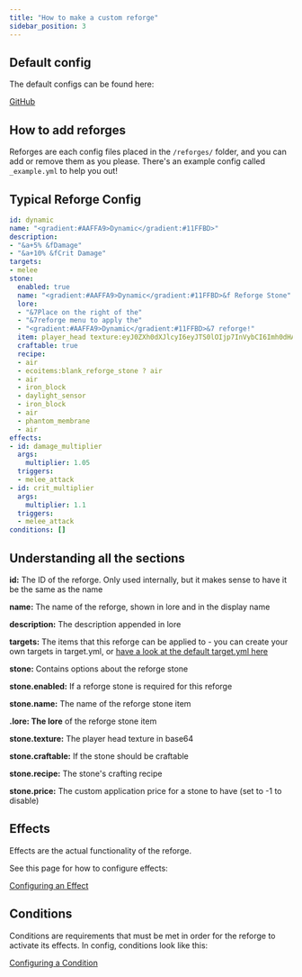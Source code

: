 ```yaml
---
title: "How to make a custom reforge"
sidebar_position: 3
---
```


## Default config
The default configs can be found here:

[GitHub](https://github.com/Auxilor/Reforges/blob/master/eco-core/core-plugin/src/main/resources/reforges/)

## How to add reforges
Reforges are each config files placed in the `/reforges/` folder, and you can add or remove them as you please. There's an example config called `_example.yml` to help you out!

## Typical Reforge Config

```yaml
id: dynamic
name: "<gradient:#AAFFA9>Dynamic</gradient:#11FFBD>"
description:
- "&a+5% &fDamage"
- "&a+10% &fCrit Damage"
targets:
- melee
stone:
  enabled: true
  name: "<gradient:#AAFFA9>Dynamic</gradient:#11FFBD>&f Reforge Stone"
  lore:
  - "&7Place on the right of the"
  - "&7reforge menu to apply the"
  - "<gradient:#AAFFA9>Dynamic</gradient:#11FFBD>&7 reforge!"
  item: player_head texture:eyJ0ZXh0dXJlcyI6eyJTS0lOIjp7InVybCI6Imh0dHA6Ly90ZXh0dXJlcy5taW5lY3JhZnQubmV0L3RleHR1cmUvMmM0YTY1YzY4OWIyZDM2NDA5MTAwYTYwYzJhYjhkM2QwYTY3Y2U5NGVlYTNjMWY3YWM5NzRmZDg5MzU2OGI1ZCJ9fX0=
  craftable: true
  recipe:
  - air
  - ecoitems:blank_reforge_stone ? air
  - air
  - iron_block
  - daylight_sensor
  - iron_block
  - air
  - phantom_membrane
  - air
effects:
- id: damage_multiplier
  args:
    multiplier: 1.05
  triggers:
  - melee_attack
- id: crit_multiplier
  args:
    multiplier: 1.1
  triggers:
  - melee_attack
conditions: []
```

## Understanding all the sections

**id:** The ID of the reforge. Only used internally, but it makes sense to have it be the same as the name

**name:** The name of the reforge, shown in lore and in the display name

**description:** The description appended in lore

**targets:** The items that this reforge can be applied to - you can create your own targets in target.yml, or [have a look at the default target.yml here](https://github.com/Auxilor/Reforges/blob/master/eco-core/core-plugin/src/main/resources/target.yml)

**stone:** Contains options about the reforge stone

**stone.enabled:** If a reforge stone is required for this reforge

**stone.name:** The name of the reforge stone item

**.lore: The lore** of the reforge stone item

**stone.texture:** The player head texture in base64

**stone.craftable:** If the stone should be craftable

**stone.recipe:** The stone's crafting recipe

**stone.price:** The custom application price for a stone to have (set to -1 to disable)

## Effects

Effects are the actual functionality of the reforge.

See this page for how to configure effects:

[Configuring an Effect](https://plugins.auxilor.io/effects/configuring-an-effect)

## Conditions

Conditions are requirements that must be met in order for the reforge to activate its effects. In config, conditions look like this:

[Configuring a Condition](https://plugins.auxilor.io/effects/all-conditions)
